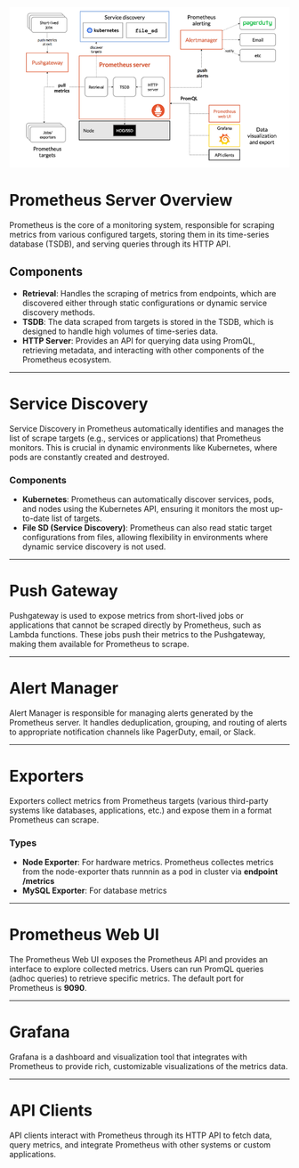 ![Prometheus Architecture](https://github.com/RanjanPRS/Monitoring-and-Logging/blob/main/PROMETHEUS/prometheus%20architecture.png)

# Prometheus Server Overview

Prometheus is the core of a monitoring system, responsible for scraping metrics from various configured targets, storing them in its time-series database (TSDB), and serving queries through its HTTP API.

## Components

- **Retrieval**: Handles the scraping of metrics from endpoints, which are discovered either through static configurations or dynamic service discovery methods.
- **TSDB**: The data scraped from targets is stored in the TSDB, which is designed to handle high volumes of time-series data.
- **HTTP Server**: Provides an API for querying data using PromQL, retrieving metadata, and interacting with other components of the Prometheus ecosystem.

---

# Service Discovery

Service Discovery in Prometheus automatically identifies and manages the list of scrape targets (e.g., services or applications) that Prometheus monitors. This is crucial in dynamic environments like Kubernetes, where pods are constantly created and destroyed.

### Components

- **Kubernetes**: Prometheus can automatically discover services, pods, and nodes using the Kubernetes API, ensuring it monitors the most up-to-date list of targets.
- **File SD (Service Discovery)**: Prometheus can also read static target configurations from files, allowing flexibility in environments where dynamic service discovery is not used.

---

# Push Gateway

Pushgateway is used to expose metrics from short-lived jobs or applications that cannot be scraped directly by Prometheus, such as Lambda functions. These jobs push their metrics to the Pushgateway, making them available for Prometheus to scrape.

---

# Alert Manager

Alert Manager is responsible for managing alerts generated by the Prometheus server. It handles deduplication, grouping, and routing of alerts to appropriate notification channels like PagerDuty, email, or Slack.

---

# Exporters

Exporters collect metrics from Prometheus targets (various third-party systems like databases, applications, etc.) and expose them in a format Prometheus can scrape.

### Types

- **Node Exporter**: For hardware metrics.
                     Prometheus collectes metrics from the node-exporter thats runnnin as a pod in cluster
                     via **endpoint /metrics**
- **MySQL Exporter**: For database metrics

---

# Prometheus Web UI

The Prometheus Web UI exposes the Prometheus API and provides an interface to explore collected metrics. Users can run PromQL queries (adhoc queries) to retrieve specific metrics. The default port for Prometheus is **9090**.

---

# Grafana

Grafana is a dashboard and visualization tool that integrates with Prometheus to provide rich, customizable visualizations of the metrics data.

---

# API Clients

API clients interact with Prometheus through its HTTP API to fetch data, query metrics, and integrate Prometheus with other systems or custom applications.
